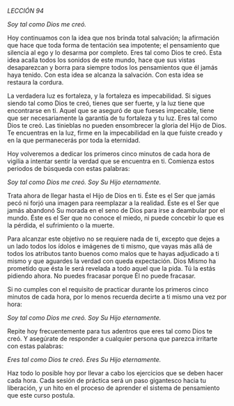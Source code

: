 *LECCIÓN 94*

*Soy tal como Dios me creó.*

Hoy continuamos con la idea que nos brinda total salvación; la afirmación que hace que toda forma de tentación sea impotente; el pensamiento que silencia al ego y lo desarma por completo. Eres tal como Dios te creó. Esta idea acalla todos los sonidos de este mundo, hace que sus vistas desaparezcan y borra para siempre todos los pensamientos que él jamás haya tenido. Con esta idea se alcanza la salvación. Con esta idea se restaura la cordura.

La verdadera luz es fortaleza, y la fortaleza es impecabilidad. Si sigues siendo tal como Dios te creó, tienes que ser fuerte, y la luz tiene que encontrarse en ti. Aquel que se aseguró de que fueses impecable, tiene que ser necesariamente la garantía de tu fortaleza y tu luz. Eres tal como Dios te creó. Las tinieblas no pueden ensombrecer la gloria del Hijo de Dios. Te encuentras en la luz, firme en la impecabilidad en la que fuiste creado y en la que permanecerás por toda la eternidad.

Hoy volveremos a dedicar los primeros cinco minutos de cada hora de vigilia a intentar sentir la verdad que se encuentra en ti. Comienza estos periodos de búsqueda con estas palabras:

_Soy tal como Dios me creó._
_Soy Su Hijo eternamente._

Trata ahora de llegar hasta el Hijo de Dios en ti. Éste es el Ser que jamás pecó ni forjó una imagen para reemplazar a la realidad. Éste es el Ser que jamás abandonó Su morada en el seno de Dios para irse a deambular por el mundo. Éste es el Ser que no conoce el miedo, ni puede concebir lo que es la pérdida, el sufrimiento o la muerte.

Para alcanzar este objetivo no se requiere nada de ti, excepto que dejes a un lado todos los ídolos e imágenes de ti mismo, que vayas más allá de todos los atributos tanto buenos como malos que te hayas adjudicado a ti mismo y que aguardes la verdad con queda expectación. Dios Mismo ha prometido que ésta le será revelada a todo aquel que la pida. Tú la estás pidiendo ahora. No puedes fracasar porque Él no puede fracasar.

Si no cumples con el requisito de practicar durante los primeros cinco minutos de cada hora, por lo menos recuerda decirte a ti mismo una vez por hora:

_Soy tal como Dios me creó._
_Soy Su Hijo eternamente._

Repite hoy frecuentemente para tus adentros que eres tal como Dios te creó. Y asegúrate de responder a cualquier persona que parezca irritarte con estas palabras:

_Eres tal como Dios te creó._
_Eres Su Hijo eternamente._

Haz todo lo posible hoy por llevar a cabo los ejercicios que se deben hacer cada hora. Cada sesión de práctica será un paso gigantesco hacia tu liberación, y un hito en el proceso de aprender el sistema de pensamiento que este curso postula.